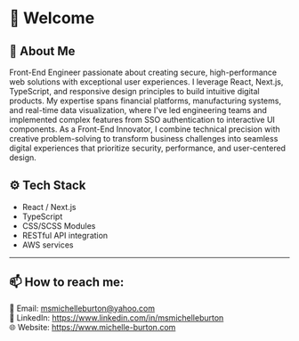 # 👋 Welcome

## 🚀 About Me

Front-End Engineer passionate about creating secure, high-performance web solutions with exceptional user experiences. I leverage React, Next.js, TypeScript, and responsive design principles to build intuitive digital products. My expertise spans financial platforms, manufacturing systems, and real-time data visualization, where I've led engineering teams and implemented complex features from SSO authentication to interactive UI components. As a Front-End Innovator, I combine technical precision with creative problem-solving to transform business challenges into seamless digital experiences that prioritize security, performance, and user-centered design.



## ⚙️ Tech Stack
- React / Next.js
- TypeScript
- CSS/SCSS Modules
- RESTful API integration
- AWS services

<hr>

##  📫 How to reach me:

📩 Email: msmichelleburton@yahoo.com<br>
🔗 LinkedIn: https://www.linkedin.com/in/msmichelleburton<br>
🌐 Website:  https://www.michelle-burton.com
 
<!--
**michelle-burton/michelle-burton** is a ✨ _special_ ✨ repository because its `README.md` (this file) appears on your GitHub profile.

Here are some ideas to get you started:

- 🔭 I’m currently working on ...
- 🌱 I’m currently learning ...
- 👯 I’m looking to collaborate on ...
- 🤔 I’m looking for help with ...
- 💬 Ask me about ...
- 📫 How to reach me: ...
- 😄 Pronouns: ...
- ⚡ Fun fact: ...
-->
